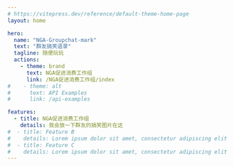 ```yaml
---
# https://vitepress.dev/reference/default-theme-home-page
layout: home

hero:
  name: "NGA-Groupchat-mark"
  text: "群友搞笑语录"
  tagline: 随便玩玩
  actions:
    - theme: brand
      text: NGA促进消费工作组
      link: /NGA促进消费工作组/index
#    - theme: alt
#      text: API Examples
#      link: /api-examples

features:
  - title: NGA促进消费工作组
    details: 我会放一下群友的搞笑图片在这
#  - title: Feature B
#    details: Lorem ipsum dolor sit amet, consectetur adipiscing elit
#  - title: Feature C
#    details: Lorem ipsum dolor sit amet, consectetur adipiscing elit
---
```


